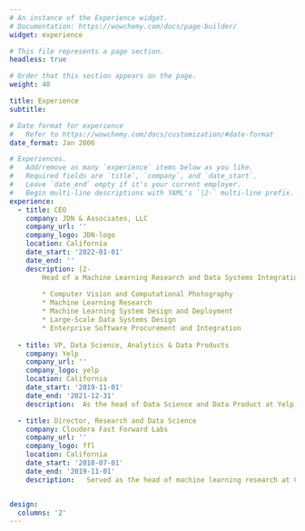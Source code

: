 ```yaml
---
# An instance of the Experience widget.
# Documentation: https://wowchemy.com/docs/page-builder/
widget: experience

# This file represents a page section.
headless: true

# Order that this section appears on the page.
weight: 40

title: Experience
subtitle:

# Date format for experience
#   Refer to https://wowchemy.com/docs/customization/#date-format
date_format: Jan 2006

# Experiences.
#   Add/remove as many `experience` items below as you like.
#   Required fields are `title`, `company`, and `date_start`.
#   Leave `date_end` empty if it's your current employer.
#   Begin multi-line descriptions with YAML's `|2-` multi-line prefix.
experience:
  - title: CEO
    company: JDN & Associates, LLC
    company_url: ''
    company_logo: JDN-logo
    location: California
    date_start: '2022-01-01'
    date_end: ''
    description: |2-
        Head of a Machine Learning Research and Data Systems Integration consultancy. Core competencies include
        
        * Computer Vision and Computational Photography
        * Machine Learning Research
        * Machine Learning System Design and Deployment
        * Large-Scale Data Systems Design
        * Enterprise Software Procurement and Integration
        
  - title: VP, Data Science, Analytics & Data Products
    company: Yelp
    company_url: ''
    company_logo: yelp
    location: California
    date_start: '2019-11-01'
    date_end: '2021-12-31'
    description:  As the head of Data Science and Data Product at Yelp, was responsible for five functional Data Science teams and the corporate Data Product Management team, as well as the Yelp DS/ML experimentation platform (Bunsen) and the Core Machine Learning Platform.

  - title: Director, Research and Data Science 
    company: Cloudera Fast Forward Labs
    company_url: ''
    company_logo: ffl
    location: California
    date_start: '2018-07-01'
    date_end: '2019-11-01'
    description:   Served as the head of machine learning research at Cloudera, supervising a diverse team of over 30, composed of research engineers, Data Science Managers, Front-end Designer/Developers, Technical Program Managers and ML engineers.


design:
  columns: '2'
---
```

